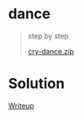 # dance

> step by step
>
> [cry-dance.zip](./given_files)


# Solution
[Writeup](./solve/writeup.md)
